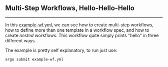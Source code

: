 ## Multi-Step Workflows, Hello-Hello-Hello
---
In this [example-wf.yml](example), we can see how to create multi-step workflows, how to define more than one template in a workflow spec, and how to create *nested* workflows. This workflow quite simply prints "hello" in three different ways.

The example is pretty self explanatory, to run just use:
```
argo submit example-wf.yml
```
